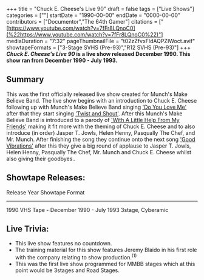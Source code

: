 +++
title = "Chuck E. Cheese's Live 90"
draft = false
tags = ["Live Shows"]
categories = [""]
startDate = "1990-00-00"
endDate = "0000-00-00"
contributors = ["Documentor","The 64th Gamer"]
citations = ["[https://www.youtube.com/watch?v=7fFr8LQnoC0](%22https://www.youtube.com/watch?v=7fFr8LQnoC0%22)"]
mediaDuration = "7:32"
pageThumbnailFile = "t02zZfvxFldAQPZIWoct.avif"
showtapeFormats = ["3-Stage SVHS (Pre-93)","R12 SVHS (Pre-93)"]
+++
***Chuck E. Cheese's Live 90* is a live show released December 1990.
This show ran from December 1990 - July 1993.**

## Summary

This was the first officially released live show created for Munch's Make Believe Band. The live show begins with an introduction to Chuck E. Cheese following up with Munch's Make Believe Band singing ['Do You Love Me'](https://en.wikipedia.org/wiki/Do_You_Love_Me) after that they start singing ['Twist and Shout'](https://en.wikipedia.org/wiki/Twist_and_Shout). After this Munch's Make Believe Band is introduced to a parody of ['With A Little Help From My Friends'](https://en.wikipedia.org/wiki/With_a_Little_Help_from_My_Friends) making it fit more with the theming of Chuck E. Cheese and to also introduce (in order) Jasper T. Jowls, Helen Henny, Pasqually The Chef, and Mr. Munch. After finishing the song they continue onto the next song ['Good Vibrations'](https://en.wikipedia.org/wiki/Good_Vibrations) after this they give a big round of applause to Jasper T. Jowls, Helen Henny, Pasqually The Chef, Mr. Munch and Chuck E. Cheese whilst also giving their goodbyes..

## Showtape Releases:

  Release Year   Showtape                               Format
  -------------- -------------------------------------- -------------------
  1990           VHS Tape - December 1990 - July 1993   3stage, Cyberamic
                                                        

## Live Trivia:

- This live show features no countdown.
- The training material for this show features Jeremy Blaido in his first role with the company relating to show production.<sup>(1)</sup>
- This was the first live show programmed for MMBB stages which at this point would be 3stages and Road Stages.
